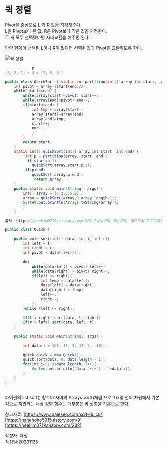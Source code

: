 # 퀵 정렬  
Pivot을 중심으로 L 과 R 값을 지정해준다.  
L은 Pivot보다 큰 값, R은 Pivot보다 작은 값을 지정한다.  
두 개 모두 선택됐다면 자리교환을 해주면 된다.

만약 한쪽이 선택된 L이나 R이 없다면 선택된 값과 Pivot을 교환하도록 한다.

![퀵 정렬](https://t1.daumcdn.net/cfile/tistory/256F4448562E5A3022)  

```java
            p
[3, 2, 1] < 4 < [7, 5, 6]
```

```java
public class QuickSort { static int partition(int[] array,int start, int end) { 
    int pivot = array[(start+end)/2]; 
    while(start<=end) { 
        while(array[start]<pivot) start++; 
        while(array[end]>pivot) end--; 
        if(start<=end) { 
            int tmp = array[start]; 
            array[start]=array[end]; 
            array[end]=tmp; 
            start++; 
            end--; 
            } 
        } 
        return start; 
    } 
    static int[] quickSort(int[] array,int start, int end) {
         int p = partition(array, start, end);
          if(start<p-1) 
            quickSort(array,start,p-1);
         if(p<end) 
            quickSort(array,p,end);
             return array; 
    } 
    public static void main(String[] args) { 
        int[] array = {4,2,3,5,9}; 
        array = quickSort(array,0,array.length-1); 
        System.out.println(Arrays.toString(array)); 
        } 
    }

출처: https://heekim0719.tistory.com/282 [생각하며 개발하자, 별토끼의 프로그래밍]
```

```java
public class Quick {
    
    public void sort(int[] data, int l, int r){
        int left = l;
        int right = r;
        int pivot = data[(l+r)/2];
        
        do{
            while(data[left] < pivot) left++;
            while(data[right] > pivot) right--;
            if(left <= right){    
                int temp = data[left];
                data[left] = data[right];
                data[right] = temp;
                left++;
                right--;
            }
        }while (left <= right);
        
        if(l < right) sort(data, l, right);
        if(r > left) sort(data, left, r);
    }
    
    public static void main(String[] args) {
        
        int data[] = {66, 10, 1, 34, 5, -10};
        
        Quick quick = new Quick();
        quick.sort(data, 0, data.length - 1);
        for(int i=0; i<data.length; i++){
            System.out.println("data["+i+"] : "+data[i]);
        }
    }
}



```


파이썬의 list.sort() 함수나 자바의 Arrays.sort()처럼 프로그래밍 언어 차원에서 기본적으로 지원되는 내장 정렬 함수는 대부분은 퀵 정렬을 기본으로 한다.

참고자료: [https://www.daleseo.com/sort-quick/]  
[https://hahahoho5915.tistory.com/9]  
[https://heekim0719.tistory.com/282]  

작성자: 다정  
작성일:20201125